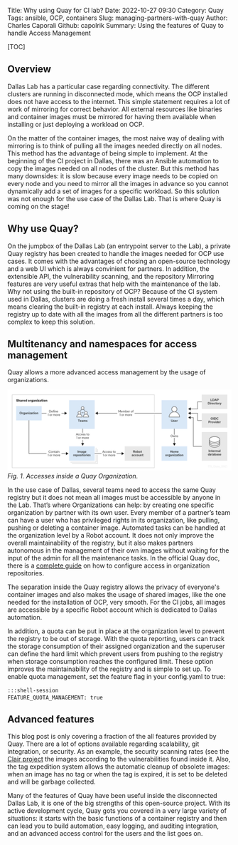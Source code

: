 Title: Why using Quay for CI lab?
Date: 2022-10-27 09:30
Category: Quay
Tags: ansible, OCP, containers
Slug: managing-partners-with-quay
Author: Charles Caporali
Github: capolrik
Summary: Using the features of Quay to handle Access Management

[TOC]


## Overview

Dallas Lab has a particular case regarding connectivity. The different clusters are running in disconnected mode, which means the OCP installed does not have access to the internet. This simple statement requires a lot of work of mirroring for correct behavior. All external resources like binaries and container images must be mirrored for having them available when installing or just deploying a workload on OCP.


On the matter of the container images, the most naive way of dealing with mirroring is to think of pulling all the images needed directly on all nodes. This method has the advantage of being simple to implement. At the beginning of the CI project in Dallas, there was an Ansible automation to copy the images needed on all nodes of the cluster. But this method has many downsides: it is slow because every image needs to be copied on every node and you need to mirror all the images in advance so you cannot dynamically add a set of images for a specific workload. So this solution was not enough for the use case of the Dallas Lab. That is where Quay is coming on the stage!

## Why use Quay?

On the jumpbox of the Dallas Lab (an entrypoint server to the Lab), a private Quay registry has been created to handle the images needed for OCP use cases. It comes with the advantages of chosing an open-source technology and a web UI which is always convinient for partners. In addition, the extensible API, the vulnerability scanning, and the repository Mirroring features are very useful extras that help with the maintenance of the lab.
Why not using the built-in repository of OCP? Because of the CI system used in Dallas, clusters are doing a fresh install several times a day, which means clearing the built-in registry at each install. Always keeping the registry up to date with all the images from all the different partners is too complex to keep this solution.

## Multitenancy and namespaces for access management


Quay allows a more advanced access management by the usage of organizations.

![quay_accesses](images/quay/quay_accesses.png)
*Fig. 1. Accesses inside a Quay Organization.*

In the use case of Dallas, several teams need to access the same Quay registry but it does not mean all images must be accessible by anyone in the Lab. That’s where Organizations can help: by creating one specific organization by partner with its own user. Every member of a partner’s team can have a user who has privileged rights in its organization, like pulling, pushing or deleting a container image. Automated tasks can be handled at the organization level by a Robot account. It does not only improve the overall maintainability of the registry, but it also makes partners autonomous in the management of their own images without waiting for the input of the admin for all the maintenance tasks. In the official Quay doc, there is a [complete guide](https://access.redhat.com/documentation/en-us/red_hat_quay/3.7/html/use_red_hat_quay/use-quay-manage-repo#allow-access-org-repo) on how to configure access in organization repositories.


The separation inside the Quay registry allows the privacy of everyone's container images and also makes the usage of shared images, like the one needed for the installation of OCP, very smooth. For the CI jobs, all images are accessible by a specific Robot account which is dedicated to Dallas automation.


In addition, a quota can be put in place at the organization level to prevent the registry to be out of storage. With the quota reporting, users can track the storage consumption of their assigned organization and the superuser can define the hard limit which prevent users from pushing to the registry when storage consumption reaches the configured limit.
These option improves the maintainability of the registry and is simple to set up. To enable quota management, set the feature flag in your config.yaml to true:

    :::shell-session
    FEATURE_QUOTA_MANAGEMENT: true

## Advanced features

This blog post is only covering a fraction of the all features provided by Quay. There are a lot of options available regarding scalability, git integration, or security. As an example, the security scanning rates (see the [Clair project](https://github.com/quay/clair) the images according to the vulnerabilities found inside it. Also, the tag expedition system allows the automatic cleanup of obsolete images: when an image has no tag or when the tag is expired, it is set to be deleted and will be garbage collected.


Many of the features of Quay have been useful inside the disconnected Dallas Lab, it is one of the big strengths of this open-source project. With its active development cycle, Quay gots you covered in a very large variety of situations: it starts with the basic functions of a container registry and then can lead you to build automation, easy logging, and auditing integration, and an advanced access control for the users and the list goes on.
